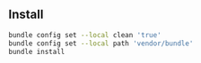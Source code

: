 ## Install

```sh
bundle config set --local clean 'true'
bundle config set --local path 'vendor/bundle'
bundle install
```
